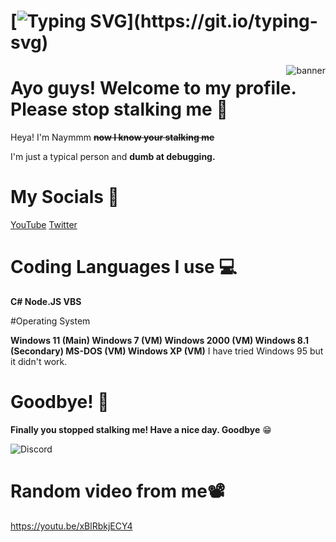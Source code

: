 # [![Typing SVG](https://readme-typing-svg.demolab.com/?lines=Hello+I'm+Naymmm!+👋;I+Like+Cheese+Balls;)](https://git.io/typing-svg)

<img align="right" src="https://cdn.discordapp.com/attachments/894447387270070342/939500852387913728/Desktop_-_1.png" alt="banner">

# Ayo guys! Welcome to my profile. Please stop stalking me 💨
Heya! I'm Naymmm **~~now I know your stalking me~~**

I'm just a typical person and **dumb at debugging.**

# My Socials 📎

[YouTube](https://www.youtube.com/channel/UCv_HJIRWLDK6Ys1qF2_w0zw)
[Twitter](https://twitter.com/Naymmm_)

# Coding Languages I use 💻

**C# Node.JS VBS**

#Operating System

**Windows 11 (Main) Windows 7 (VM) Windows 2000 (VM) Windows 8.1 (Secondary) MS-DOS (VM) Windows XP (VM)** I have tried Windows 95 but it didn't work.

# Goodbye! 👋

**Finally you stopped stalking me! Have a nice day. Goodbye** 😁

![Discord](https://lanyard-profile-readme.vercel.app/api/709236892687794216?hideTimestamp=false&idleMessage=get+a+life+noob&hideDiscrim=true)

# Random video from me📽️
https://youtu.be/xBlRbkjECY4
